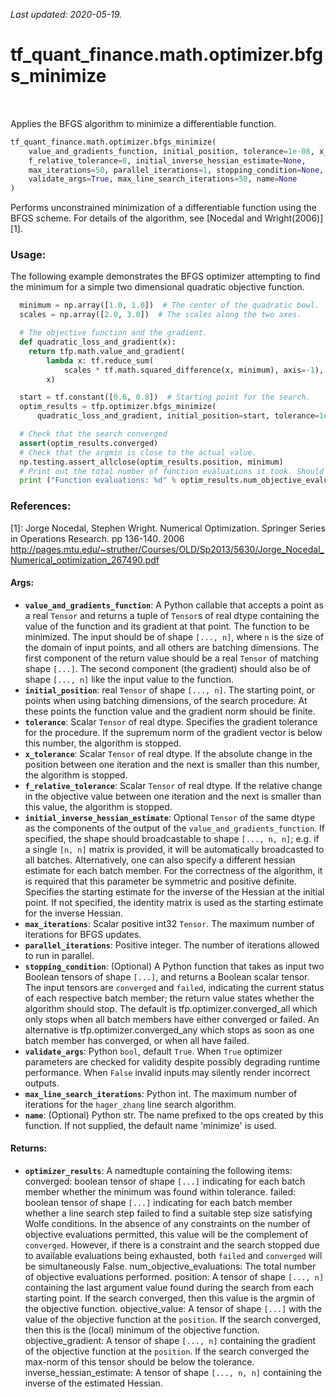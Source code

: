 <!--
This file is generated by a tool. Do not edit directly.
For open-source contributions the docs will be updated automatically.
-->

*Last updated: 2020-05-19.*

<div itemscope itemtype="http://developers.google.com/ReferenceObject">
<meta itemprop="name" content="tf_quant_finance.math.optimizer.bfgs_minimize" />
<meta itemprop="path" content="Stable" />
</div>

# tf_quant_finance.math.optimizer.bfgs_minimize

<!-- Insert buttons and diff -->

<table class="tfo-notebook-buttons tfo-api" align="left">
</table>



Applies the BFGS algorithm to minimize a differentiable function.

```python
tf_quant_finance.math.optimizer.bfgs_minimize(
    value_and_gradients_function, initial_position, tolerance=1e-08, x_tolerance=0,
    f_relative_tolerance=0, initial_inverse_hessian_estimate=None,
    max_iterations=50, parallel_iterations=1, stopping_condition=None,
    validate_args=True, max_line_search_iterations=50, name=None
)
```



<!-- Placeholder for "Used in" -->

Performs unconstrained minimization of a differentiable function using the
BFGS scheme. For details of the algorithm, see [Nocedal and Wright(2006)][1].

### Usage:

The following example demonstrates the BFGS optimizer attempting to find the
minimum for a simple two dimensional quadratic objective function.

```python
  minimum = np.array([1.0, 1.0])  # The center of the quadratic bowl.
  scales = np.array([2.0, 3.0])  # The scales along the two axes.

  # The objective function and the gradient.
  def quadratic_loss_and_gradient(x):
    return tfp.math.value_and_gradient(
        lambda x: tf.reduce_sum(
            scales * tf.math.squared_difference(x, minimum), axis=-1),
        x)

  start = tf.constant([0.6, 0.8])  # Starting point for the search.
  optim_results = tfp.optimizer.bfgs_minimize(
      quadratic_loss_and_gradient, initial_position=start, tolerance=1e-8)

  # Check that the search converged
  assert(optim_results.converged)
  # Check that the argmin is close to the actual value.
  np.testing.assert_allclose(optim_results.position, minimum)
  # Print out the total number of function evaluations it took. Should be 5.
  print ("Function evaluations: %d" % optim_results.num_objective_evaluations)
```

### References:
[1]: Jorge Nocedal, Stephen Wright. Numerical Optimization. Springer Series in
  Operations Research. pp 136-140. 2006
  http://pages.mtu.edu/~struther/Courses/OLD/Sp2013/5630/Jorge_Nocedal_Numerical_optimization_267490.pdf

#### Args:


* <b>`value_and_gradients_function`</b>:  A Python callable that accepts a point as a
  real `Tensor` and returns a tuple of `Tensor`s of real dtype containing
  the value of the function and its gradient at that point. The function
  to be minimized. The input should be of shape `[..., n]`, where `n` is
  the size of the domain of input points, and all others are batching
  dimensions. The first component of the return value should be a real
  `Tensor` of matching shape `[...]`. The second component (the gradient)
  should also be of shape `[..., n]` like the input value to the function.
* <b>`initial_position`</b>: real `Tensor` of shape `[..., n]`. The starting point, or
  points when using batching dimensions, of the search procedure. At these
  points the function value and the gradient norm should be finite.
* <b>`tolerance`</b>: Scalar `Tensor` of real dtype. Specifies the gradient tolerance
  for the procedure. If the supremum norm of the gradient vector is below
  this number, the algorithm is stopped.
* <b>`x_tolerance`</b>: Scalar `Tensor` of real dtype. If the absolute change in the
  position between one iteration and the next is smaller than this number,
  the algorithm is stopped.
* <b>`f_relative_tolerance`</b>: Scalar `Tensor` of real dtype. If the relative change
  in the objective value between one iteration and the next is smaller
  than this value, the algorithm is stopped.
* <b>`initial_inverse_hessian_estimate`</b>: Optional `Tensor` of the same dtype
  as the components of the output of the `value_and_gradients_function`.
  If specified, the shape should broadcastable to shape `[..., n, n]`; e.g.
  if a single `[n, n]` matrix is provided, it will be automatically
  broadcasted to all batches. Alternatively, one can also specify a
  different hessian estimate for each batch member.
  For the correctness of the algorithm, it is required that this parameter
  be symmetric and positive definite. Specifies the starting estimate for
  the inverse of the Hessian at the initial point. If not specified,
  the identity matrix is used as the starting estimate for the
  inverse Hessian.
* <b>`max_iterations`</b>: Scalar positive int32 `Tensor`. The maximum number of
  iterations for BFGS updates.
* <b>`parallel_iterations`</b>: Positive integer. The number of iterations allowed to
  run in parallel.
* <b>`stopping_condition`</b>: (Optional) A Python function that takes as input two
  Boolean tensors of shape `[...]`, and returns a Boolean scalar tensor.
  The input tensors are `converged` and `failed`, indicating the current
  status of each respective batch member; the return value states whether
  the algorithm should stop. The default is tfp.optimizer.converged_all
  which only stops when all batch members have either converged or failed.
  An alternative is tfp.optimizer.converged_any which stops as soon as one
  batch member has converged, or when all have failed.
* <b>`validate_args`</b>: Python `bool`, default `True`. When `True` optimizer
  parameters are checked for validity despite possibly degrading runtime
  performance. When `False` invalid inputs may silently render incorrect
  outputs.
* <b>`max_line_search_iterations`</b>: Python int. The maximum number of iterations
  for the `hager_zhang` line search algorithm.
* <b>`name`</b>: (Optional) Python str. The name prefixed to the ops created by this
  function. If not supplied, the default name 'minimize' is used.


#### Returns:


* <b>`optimizer_results`</b>: A namedtuple containing the following items:
  converged: boolean tensor of shape `[...]` indicating for each batch
    member whether the minimum was found within tolerance.
  failed:  boolean tensor of shape `[...]` indicating for each batch
    member whether a line search step failed to find a suitable step size
    satisfying Wolfe conditions. In the absence of any constraints on the
    number of objective evaluations permitted, this value will
    be the complement of `converged`. However, if there is
    a constraint and the search stopped due to available
    evaluations being exhausted, both `failed` and `converged`
    will be simultaneously False.
  num_objective_evaluations: The total number of objective
    evaluations performed.
  position: A tensor of shape `[..., n]` containing the last argument value
    found during the search from each starting point. If the search
    converged, then this value is the argmin of the objective function.
  objective_value: A tensor of shape `[...]` with the value of the
    objective function at the `position`. If the search converged, then
    this is the (local) minimum of the objective function.
  objective_gradient: A tensor of shape `[..., n]` containing the gradient
    of the objective function at the `position`. If the search converged
    the max-norm of this tensor should be below the tolerance.
  inverse_hessian_estimate: A tensor of shape `[..., n, n]` containing the
    inverse of the estimated Hessian.